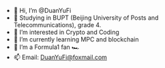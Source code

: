 - 👋 Hi, I’m @DuanYuFi
- 🏫 Studying in BUPT (Beijing University of Posts and Telecommunications), grade 4.
- 👀 I’m interested in Crypto and Coding
- 🌱 I’m currently learning MPC and blockchain
- 💞️ I’m a Formula1 fan 🏎
- 📫 Email: DuanYuFi@foxmail.com

<!---
DuanYuFi/DuanYuFi is a ✨ special ✨ repository because its `README.md` (this file) appears on your GitHub profile.
You can click the Preview link to take a look at your changes.
--->
